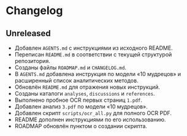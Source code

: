 # Changelog

## Unreleased

- Добавлен `AGENTS.md` с инструкциями из исходного README.
- Переписан `README.md` в соответствии с текущей структурой репозитория.
- Созданы файлы `ROADMAP.md` и `CHANGELOG.md`.
- В `AGENTS.md` добавлена инструкция по модели «10 мудрецов» и расширенный список аналитических методов.
- Обновлён `README.md` для отражения новых инструкций.
- Созданы каталоги `analyses`, `discussions` и `references`.
- Выполнено пробное OCR первых страниц `1.pdf`.
- Добавлен анализ `3.pdf` по модели «10 мудрецов».
- Добавлен скрипт `scripts/ocr_all.py` для полного OCR PDF.
- README дополнен инструкциями по его использованию.
- ROADMAP обновлён пунктом о создании скрипта.
